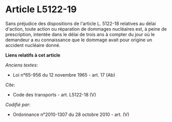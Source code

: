 # Article L5122-19

Sans préjudice des dispositions de l'article L. 5122-18 relatives au délai d'action, toute action ou réparation de dommages
nucléaires est, à peine de prescription, intentée dans le délai de trois ans à compter du jour où le demandeur a eu
connaissance que le dommage avait pour origine un accident nucléaire donné.

**Liens relatifs à cet article**

_Anciens textes_:

  - Loi n°65-956 du 12 novembre 1965 - art. 17 (Ab)

_Cite_:

  - Code des transports - art. L5122-18 (V)

_Codifié par_:

  - Ordonnance n°2010-1307 du 28 octobre 2010 - art. (V)
